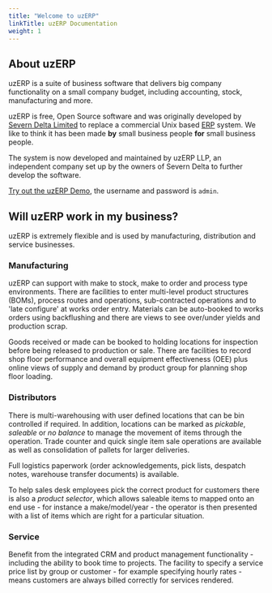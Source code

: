 ```yaml
---
title: "Welcome to uzERP"
linkTitle: uzERP Documentation
weight: 1
---
```


## About uzERP

uzERP is a suite of business software that delivers big company functionality on a small company budget, including accounting, stock, manufacturing and more.

uzERP is free, Open Source software and was originally developed by [Severn Delta Limited](http://www.severndelta.co.uk) to replace a commercial Unix based [ERP](http://en.wikipedia.org/wiki/Enterprise_resource_planning) system. We like to think it has been made **by** small business people **for** small business people.

The system is now developed and maintained by uzERP LLP, an independent company set up by the owners of Severn Delta to further develop the software.

[Try out the uzERP Demo](http://try.uzerp.com), the username and password is `admin`.

## Will uzERP work in my business?

uzERP is extremely flexible and is used by manufacturing, distribution and service businesses.

### Manufacturing
uzERP can support with make to stock, make to order and process type environments. There are facilities to enter multi-level product structures (BOMs), process routes and operations, sub-contracted operations and to 'late configure' at works order entry. Materials can be auto-booked to works orders using backflushing and there are views to see over/under yields and production scrap.

Goods received or made can be booked to holding locations for inspection before being released to production or sale. There are facilities to record shop floor performance and overall equipment effectiveness (OEE) plus online views of supply and demand by product group for planning shop floor loading.

### Distributors
There is multi-warehousing with user defined locations that can be bin controlled if required. In addition, locations can be marked as *pickable*, *saleable* or *no balance* to manage the movement of items through the operation. Trade counter and quick single item sale operations are available as well as consolidation of pallets for larger deliveries.

Full logistics paperwork (order acknowledgements, pick lists, despatch notes, warehouse transfer documents) is available.

To help sales desk employees pick the correct product for customers there is also a *product selector*, which allows saleable items to mapped onto an end use - for instance a make/model/year - the operator is then presented with a list of items which are right for a particular situation.

### Service
Benefit from the integrated CRM and product management functionality - including the ability to book time to projects. The facility to specify a service price list by group or customer - for example specifying hourly rates - means customers are always billed correctly for services rendered.

